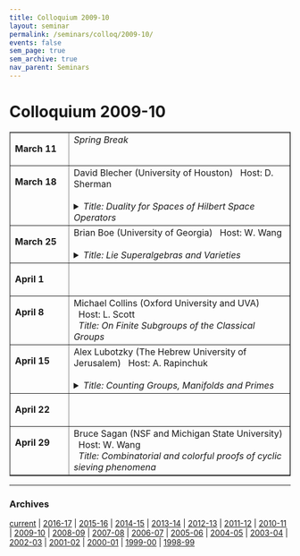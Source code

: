 ```yaml
---
title: Colloquium 2009-10
layout: seminar
permalink: /seminars/colloq/2009-10/
events: false
sem_page: true
sem_archive: true
nav_parent: Seminars
---
```


<h1 class="mt-2 mb-4">Colloquium 2009-10</h1>

<TABLE BORDER="yes" WIDTH="720" CELLPADDING="3">


<TR><TD VALIGN="top" WIDTH="120">

<B>March 11</B></td>
<td valign="top" WIDTH="600">
<EM> Spring Break</EM>
</TD></TR>


<TR><TD VALIGN="top" WIDTH="120">

<B>March 18</B></td>
<td valign="top" WIDTH="600">
<!-- <a href=" ">  -->
David Blecher
<!--</a>-->
(University of Houston) &nbsp;&nbsp;<span class="small">Host: D. Sherman</span><br>
&nbsp;&nbsp;<details><summary><i>Title: Duality for Spaces of Hilbert Space Operators</i></summary>   Functional analysis, as its name implies, is concerned in some large part with "functionals" on a space X. This amounts to understanding in detail (which can be very subtle in particular cases) the duality between X and its dual space, or predual if one exists. The study of vector spaces of Hilbert space operatorsis no exception to this principle. First I will introduce the structures we will be interested in, namely operator spaces, and important subclasses such as operator systems and operator algebras. Then we present the duality theory of these objects, mostly from recent work with Magajna.
</details>

</TD></TR>


<TR><TD VALIGN="top" WIDTH="120">

<B>March 25</B></td>
<td valign="top" WIDTH="600">
<!-- <a href=" ">  -->
Brian Boe
<!--</a>-->
(University of Georgia) &nbsp;&nbsp;<span class="small">Host: W. Wang</span><br>
&nbsp;&nbsp;<details><summary><i>Title: Lie Superalgebras and Varieties</i></summary>   Lie superalgebras and their finite-dimensional representations play an important role in mathematical physics, where they arise in the context of "supersymmetry," as well as in several branches of mathematics. We study the category \mathcal F of finite-dimensional representations for a classical Lie superalgebra \mathfrak g=\mathfrak g_{\bar 0}\oplus \mathfrak g_{\bar 1} over \mathbb C, which are completely reducible as \mathfrak g_{\bar 0}-modules. This category has a surprisingly rich structure---for instance, it is usually not semisimple. We discuss how cohomology can be used to understand the representation theory of \mathfrak g. Classical invariant theory plays an important role. The notion of support variety, borrowed from the setting of modular representations of finite groups, brings geometrical tools into the mix, and provides connections to the combinatorics of Lie superalgebras. This is joint work with Jonathan Kujawa and Daniel Nakano.
</details>

</TD></TR>


<TR><TD VALIGN="top" WIDTH="120">

<B>April 1</B></td>
<td valign="top" WIDTH="600">

</TD></TR>


<TR><TD VALIGN="top" WIDTH="120">

<B>April 8</B></td>
<td valign="top" WIDTH="600">
<!-- <a href=" ">  -->
Michael Collins
<!--</a>-->
(Oxford University and UVA) &nbsp;&nbsp;<span class="small">Host: L. Scott</span><br>
&nbsp;&nbsp;<i>Title: On Finite Subgroups of the Classical Groups </i>

</TD></TR>


<TR><TD VALIGN="top" WIDTH="120">

<B>April 15</B></td>
<td valign="top" WIDTH="600">
<!-- <a href=" ">  -->
Alex Lubotzky
<!--</a>-->
(The Hebrew University of Jerusalem) &nbsp;&nbsp;<span class="small">Host: A. Rapinchuk</span><br>
&nbsp;&nbsp;<details><summary><i>Title: Counting Groups, Manifolds and Primes</i></summary>   We will report of a series of works in the last decade around the following question: For a given simple Lie group G how many lattices (i.e., discrete subgroups of finite covolume) it has of covolume at most x. Equivalently, how many maniofolds (or volume at most x) are covered by the associated symmetric space. As many of these lattices are arithmetic, these questions often lead to deep number theoretic problems; counting primes etc. We will concentrate on recent works which give very sharp results for counting arithmetic lattices in SL(2). Here the representation theory of the symmetric groups comes also into the game.
</details>

</TD></TR>


<TR><TD VALIGN="top" WIDTH="120">

<B>April 22</B></td>
<td valign="top" WIDTH="600">

</TD></TR>

<TR><TD VALIGN="top" WIDTH="120">

<B>April 29</B></td>
<td valign="top" WIDTH="600">
<!-- <a href=" ">  -->
Bruce Sagan
<!--</a>-->
(NSF and Michigan State University) &nbsp;&nbsp;<span class="small">Host: W. Wang</span><br>
&nbsp;&nbsp;<i>Title: Combinatorial and colorful proofs of
cyclic sieving phenomena </i>


</TD></TR>

</TABLE>
<hr />
<h3 class="mb-3">Archives</h3>

<p><a href="/seminars/colloq/">current</a> | <a href="/seminars/colloq/2016-17/">2016-17</a> |
    <a href="/seminars/colloq/2015-16/">2015-16</a> |
    <a href="/seminars/colloq/2014-15/">2014-15</a> |
    <a href="/seminars/colloq/2013-14/">2013-14</a> |
    <a href="/seminars/colloq/2012-13/">2012-13</a> |
    <a href="/seminars/colloq/2011-12/">2011-12</a> |
    <a href="/seminars/colloq/2010-11/">2010-11</a> |
    <a href="/seminars/colloq/2009-10/">2009-10</a> |
    <a href="/seminars/colloq/2008-09/">2008-09</a> |
    <a href="/seminars/colloq/2007-08/">2007-08</a> |
    <a href="/seminars/colloq/2006-07/">2006-07</a> |
    <a href="/seminars/colloq/2005-06/">2005-06</a> |
    <a href="/seminars/colloq/2004-05/">2004-05</a> |
    <a href="/seminars/colloq/2003-04/">2003-04</a> |
    <a href="/seminars/colloq/2002-03/">2002-03</a> |
    <a href="/seminars/colloq/2001-02/">2001-02</a> |
    <a href="/seminars/colloq/2000-01/">2000-01</a> |
    <a href="/seminars/colloq/1999-00/">1999-00</a> |
    <a href="/seminars/colloq/1998-99/">1998-99</a></p>
